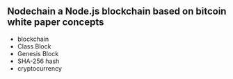 ## Nodechain a Node.js blockchain based on bitcoin white paper concepts

- blockchain
- Class Block 
- Genesis Block
- SHA-256 hash
- cryptocurrency

